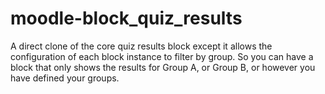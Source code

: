 moodle-block_quiz_results
=========================
A direct clone of the core quiz results block except it allows the configuration of each block instance to filter by group. So
you can have a block that only shows the results for Group A, or Group B, or however you have defined your groups.
